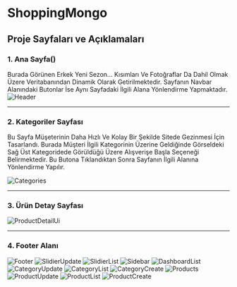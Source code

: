 
# ShoppingMongo

## Proje Sayfaları ve Açıklamaları

### 1. Ana Sayfa()
Burada Görünen Erkek Yeni Sezon... Kısımları Ve Fotoğraflar Da Dahil Olmak Üzere Veritabanından Dinamik Olarak Getirilmektedir.
Sayfanın Navbar Alanındaki Butonlar İse Aynı Sayfadaki İlgili Alana Yönlendirme Yapmaktadır.
![Header](https://github.com/user-attachments/assets/49d64aae-8ed2-4e6c-b089-495aa204967c)

---

### 2. Kategoriler Sayfası
Bu Sayfa Müşeterinin Daha Hızlı Ve Kolay Bir Şekilde Sitede Gezinmesi İçin Tasarlandı. Burada Müşteri İlgili Kategorinin Üzerine Geldiğinde Görseldeki Sağ Üst Kategoridede Görüldüğü Üzere Alışverişe Başla Seçeneği Belirmektedir.
Bu Butona Tıklandıktan Sonra Sayfanın İlgili Alanına Yönlendirme Yapılır.

![Categories](https://github.com/user-attachments/assets/2c8be26f-8046-4e4e-8e05-c63d11ad8b7c)

---

### 3. Ürün Detay Sayfası

![ProductDetailUi](https://github.com/user-attachments/assets/675b20c8-dfda-4b73-8762-c69488f0cdb5)


---

### 4. Footer Alanı

![Footer](https://github.com/user-attachments/assets/598c69b8-a871-4539-989f-22b48967d1e7)
![SlidierUpdate](https://github.com/user-attachments/assets/f3cd7bfb-9efe-4f71-9402-7f0606c4ab90)
![SlidierList](https://github.com/user-attachments/assets/975787af-9b6b-43f6-8fdf-fa4d70737b89)
![Sidebar](https://github.com/user-attachments/assets/1ab97904-abd7-4fee-804f-9fc4789372e4)
![DashboardList](https://github.com/user-attachments/assets/7ca045e3-8a68-42b1-92a6-a9b078475580)
![CategoryUpdate](https://github.com/user-attachments/assets/0fa0375b-ccef-4d08-a361-9d2cd1c9bbbc)
![CategoryList](https://github.com/user-attachments/assets/c74b8534-a65a-4714-9e0a-f7e0b02efe6f)
![CategoryCreate](https://github.com/user-attachments/assets/cc90f3f5-66b9-413f-b756-8ab99d4e07c1)
![Products](https://github.com/user-attachments/assets/517d8d36-e0d0-41ec-a58e-490de5e3ad4f)
![ProductUpdate](https://github.com/user-attachments/assets/2455a837-b6f9-4f4a-b802-2d7c4d998580)
![ProductList](https://github.com/user-attachments/assets/e0733258-11b6-44d3-a91a-b63a926a67b1)
![ProductCreate](https://github.com/user-attachments/assets/d01cce9a-0bf5-401b-879d-2a45031a07ab)

